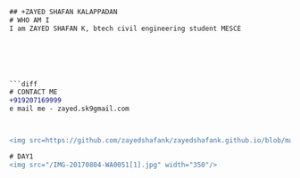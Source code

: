 ```diff
## +ZAYED SHAFAN KALAPPADAN 
# WHO AM I 
I am ZAYED SHAFAN K, btech civil engineering student MESCE





  
```diff
# CONTACT ME 
+919207169999
e mail me - zayed.sk9gmail.com



<img src=https://github.com/zayedshafank/zayedshafank.github.io/blob/master/IMG-20170804-WA0051%5B1%5D.jpg>

# DAY1
<img src="/IMG-20170804-WA0051[1].jpg" width="350"/>


